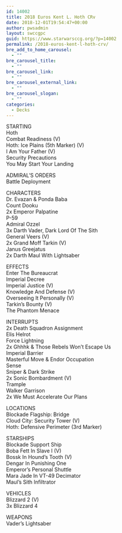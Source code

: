 ```yaml
---
id: 14002
title: 2018 Euros Kent L. Hoth CRv
date: 2018-12-01T19:54:47+00:00
author: pwsadmin
layout: swccgpc
guid: https://www.starwarsccg.org/?p=14002
permalink: /2018-euros-kent-l-hoth-crv/
bre_add_to_home_carousel:
  - ""
bre_carousel_title:
  - ""
bre_carousel_link:
  - ""
bre_carousel_external_link:
  - ""
bre_carousel_slogan:
  - ""
categories:
  - Decks
---
```

STARTING  
Hoth  
Combat Readiness (V)  
Hoth: Ice Plains (5th Marker) (V)  
I Am Your Father (V)  
Security Precautions  
You May Start Your Landing

ADMIRAL’S ORDERS  
Battle Deployment

CHARACTERS  
Dr. Evazan & Ponda Baba  
Count Dooku  
2x Emperor Palpatine  
P-59  
Admiral Ozzel  
3x Darth Vader, Dark Lord Of The Sith  
General Veers (V)  
2x Grand Moff Tarkin (V)  
Janus Greejatus  
2x Darth Maul With Lightsaber

EFFECTS  
Enter The Bureaucrat  
Imperial Decree  
Imperial Justice (V)  
Knowledge And Defense (V)  
Overseeing It Personally (V)  
Tarkin&#8217;s Bounty (V)  
The Phantom Menace

INTERRUPTS  
2x Death Squadron Assignment  
Elis Helrot  
Force Lightning  
2x Ghhhk & Those Rebels Won&#8217;t Escape Us  
Imperial Barrier  
Masterful Move & Endor Occupation  
Sense  
Sniper & Dark Strike  
2x Sonic Bombardment (V)  
Trample  
Walker Garrison  
2x We Must Accelerate Our Plans

LOCATIONS  
Blockade Flagship: Bridge  
Cloud City: Security Tower (V)  
Hoth: Defensive Perimeter (3rd Marker)

STARSHIPS  
Blockade Support Ship  
Boba Fett In Slave I (V)  
Bossk In Hound&#8217;s Tooth (V)  
Dengar In Punishing One  
Emperor&#8217;s Personal Shuttle  
Mara Jade In VT-49 Decimator  
Maul&#8217;s Sith Infiltrator

VEHICLES  
Blizzard 2 (V)  
3x Blizzard 4

WEAPONS  
Vader&#8217;s Lightsaber